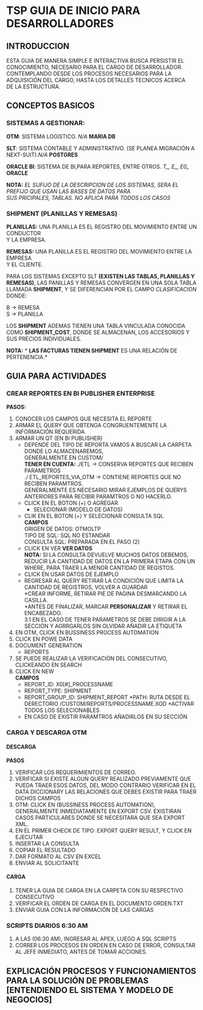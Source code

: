 # TSP GUIA DE INICIO PARA DESARROLLADORES

## INTRODUCCION

ESTA GUIA DE MANERA SIMPLE E INTERACTIVA BUSCA PERSISTIR EL CONOCIMIENTO,
NECESARIO PARA EL CARGO DE DESARROLLADOR. CONTEMPLANDO DESDE LOS PROCESOS
NECESARIOS PARA LA ADQUISICIÓN DEL CARGO, HASTA LOS DETALLES TECNICOS ACERCA  
DE LA ESTRUCTURA.

## CONCEPTOS BASICOS

### SISTEMAS A GESTIONAR:

**OTM**: SISTEMA LOGISTICO. *N/A* **MARIA DB**  

**SLT**: SISTEMA CONTABLE Y ADMINISTRATIVO. (SE PLANEA MIGRACIÓN A NEXT-SUIT).*N/A* **POSTGRES**  

**ORACLE BI**: SISTEMA DE BI,PARA REPORTES, ENTRE OTROS. *T_, E_, E0_* **ORACLE**  

**NOTA:** *EL SUFIJO DE LA DESCRIPCION DE LOS SISTEMAS, SERA EL PREFIJO QUE USAN LAS BASES DE DATOS PARA   
SUS PRICIPALES, TABLAS. NO APLICA PARA TODOS LOS CASOS*  

### SHIPMENT (PLANILLAS Y REMESAS)

**PLANILLAS:** UNA PLANILLA ES EL REGISTRO DEL MOVIMIENTO ENTRE UN CONDUCTOR  
Y LA EMPRESA.  

**REMESAS:** UNA PLANILLA ES EL REGISTRO DEL MOVIMIENTO ENTRE LA EMPRESA  
Y EL CLIENTE.  

PARA LOS SISTEMAS EXCEPTO SLT **(**EXISTEN LAS TABLAS, PLANILLAS Y REMESAS**)**, LAS PANILLAS Y REMESAS CONVERGEN EN UNA SOLA TABLA
LLAMADA **SHIPMENT**, Y SE DIFERENCIAN POR EL CAMPO *CLASIFICACION* DONDE:  

B -> REMESA  
S -> PLANILLA  

LOS **SHIPMENT** ADEMAS TIENEN UNA TABLA VINCULADA CONOCIDA COMO **SHIPMENT_COST**, DONDE SE ALMACENAN,
LOS ACCESORIOS Y SUS PRECIOS INDIVIDUALES.

**NOTA:** * **LAS FACTURAS TIENEN SHIPMENT** ES UNA RELACIÓN DE PERTENENCIA.*

## GUIA PARA ACTIVIDADES

### CREAR REPORTES EN BI PUBLISHER ENTERPRISE  
  
**PASOS:**  
1. CONOCER LOS CAMPOS QUE NECESITA EL REPORTE  
2. ARMAR EL QUERY QUE OBTENGA CONGRUENTEMENTE LA INFORMACIÓN REQUERIDA  
3. ARMAR UN QT (EN BI PUBLISHER)  
	* DEPENDE DEL TIPO DE REPORTA VAMOS A BUSCAR LA CARPETA DONDE LO ALMACENAREMOS,  
	GENERALMENTE EN CUSTOM/  
	**TENER EN CUENTA:** ./ETL -> CONSERVA REPORTES QUE RECIBEN PARAMETROS  
	./ ETL_REPORTES_VIA_OTM -> CONTIENE REPORTES QUE NO RECIBEN PARAMTROS.  
	GENERALMENTE ES NECESARIO MIRAR EJEMPLOS DE QUERYS ANTERIORES PARA RECIBIR PARAMTROS O NO HACERLO.  
	* CLICK EN EL BOTON (+) O AGREGAR  
		* SELECIONAR (MODELO DE DATOS)  
	* CLIK EN EL BOTON (+) Y SELECIONAR CONSULTA SQL  
	**CAMPOS**  
	ORIGEN DE DATOS: OTMOLTP  
	TIPO DE SQL: SQL NO ESTANDAR  
	CONSULTA SQL: PREPARADA EN EL PASO (2)  
	* CLICK EN VER **VER DATOS**  
		**NOTA:** SI LA CONSULTA DEVUELVE MUCHOS DATOS DEBEMOS, REDUCIR LA CANTIDAD DE DATOS EN LA PRIMERA ETAPA
		CON UN WHERE, PARA TRAER LA MENOR CANTIDAD DE REGISTOS.  
	* CLICK EN USAR DATOS DE EJEMPLO  
	* REGRESAR AL QUERY RETIRAR LA CONDICIÓN QUE LIMITA LA CANTIDAD DE REGISTROS, VOLVER A GUARDAR  
	*CREAR INFORME, RETIRAR PIE DE PAGINA DESMARCANDO LA CASILLA.  
	*ANTES DE FINALIZAR, MARCAR **PERSONALIZAR** Y RETIRAR EL ENCABEZADO.  
3.1 EN EL CASO DE TENER PARAMETROS SE DEBE DIRIGIR A LA SECCIÓN Y AGRRGARLOS SIN OLVIDAR AÑADIR LA ETIQUETA
4. EN OTM, CLICK EN BUSSINESS PROCESS AUTOMATION 
5. CLICK EN POWE DATA
6. DOCUMENT GENERATION
	* REPORTS
7. SE PUEDE REALIZAR LA VERIFICACIÓN DEL CONSECUTIVO, CLICKEANDO EN SEARCH
8. CLICK EN NEW  
	**CAMPOS**  
	* REPORT_ID: X0[#]_PROCESSNAME
	* REPORT_TYPE: SHIPMENT
	* REPORT_GROUP_ID: SHIPMENT_REPORT
	*PATH: RUTA DESDE EL DERECTORIO /CUSTOM/REPORTS/PROCESSNAME.XOD
	*ACTIVAR TODOS LOS SELECIONABLES
	* EN CASO DE EXISTIR PARAMTROS AÑADIRLOS EN SU SECCIÓN
 


### CARGA Y DESCARGA  OTM

#### DESCARGA

**PASOS**
1. VERIFICAR LOS REQUERIMIENTOS DE CORREO.
2. VERIFICAR SI EXISTE ALGUN QUERY REALIZADO PREVIAMENTE QUE PUEDA TRAER ESOS DATOS, DEL MODO 
CONTRARIO VERIFICAR EN EL DATA DICCIONARY LAS RELACIONES QUE DEBES EXISTIR PARA TRAER DICHOS CAMPOS
3. OTM: CLICK EN (BUSSINESS PROCESS AUTOMATION), GENERALMENTE INMEDIATAMENTE EN EXPORT CSV. EXISTIRAN
CASOS PARTICULARES DONDE SE NECESITARA QUE SEA EXPORT XML.
4. EN EL PRIMER CHECK DE TIPO: EXPORT QUERY RESULT, Y CLICK EN EJECUTAR
5. INSERTAR LA CONSULTA
6. COPIAR EL RESULTADO
7. DAR FORMATO AL CSV EN EXCEL
8. ENVIAR AL SOLICITANTE  

#### CARGA

1. TENER LA GUIA DE CARGA EN LA CARPETA CON SU RESPECTIVO CONSECUTIVO
2. VERIFICAR EL ORDEN DE CARGA EN EL DOCUMENTO ORDEN.TXT
3. ENVIAR GUIA CON LA INFORMACIÓN DE LAS CARGAS


### SCRIPTS DIARIOS 6:30 AM

1. A LAS (06:30 AM), INGRESAR AL APEX, LUEGO A SQL SCRIPTS
2. CORRER LOS PROCESOS EN ORDEN
EN CASO DE ERROR, CONSULTAR AL JEFE INMEDIATO, ANTES DE TOMAR ACCIONES.


## EXPLICACIÓN PROCESOS Y FUNCIONAMIENTOS PARA LA SOLUCIÓN DE PROBLEMAS [ENTENDIENDO EL SISTEMA Y MODELO DE NEGOCIOS]


